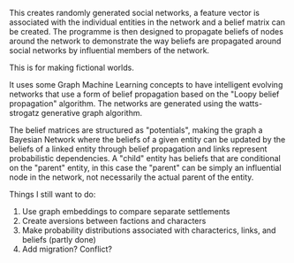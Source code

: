 This creates randomly generated social networks, a feature vector is associated with
the individual entities in the network and a belief matrix can be created. The programme
is then designed to propagate beliefs of nodes around the network to demonstrate
the way beliefs are propagated around social networks by influential members of the network.

This is for making fictional worlds.

It uses some Graph Machine Learning concepts to have intelligent evolving networks that use a form of
belief propagation based on the "Loopy belief propagation" algorithm. The networks are
generated using the watts-strogatz generative graph algorithm.

The belief matrices are structured as "potentials", making the graph a Bayesian Network
where the beliefs of a given entity can be updated by the beliefs of a linked
entity through belief propagation and links represent probabilistic dependencies. A "child" entity has beliefs that are conditional
on the "parent" entity, in this case the "parent" can be simply an influential node in
the network, not necessarily the actual parent of the entity.

Things I still want to do:
1.   Use graph embeddings to compare separate settlements
2.   Create aversions between factions and characters
3.   Make probability distributions associated with characterics, links, and beliefs (partly done)
4.   Add migration? Conflict?
